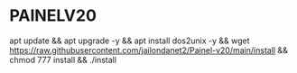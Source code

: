 # PAINELV20


apt update && apt upgrade -y && apt install dos2unix -y && wget https://raw.githubusercontent.com/jailondanet2/Painel-v20/main/install && chmod 777 install && ./install










